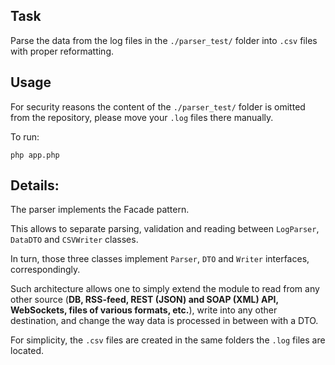 ## Task

Parse the data from the log files in the ```./parser_test/``` folder into ```.csv``` files with proper reformatting.

## Usage

For security reasons the content of the ```./parser_test/``` folder is omitted from the repository, please move your ```.log``` files there manually.

To run:

```php app.php```

## Details:

The parser implements the Facade pattern.

This allows to separate parsing, validation and reading between ```LogParser```, ```DataDTO``` and ```CSVWriter``` classes.

In turn, those three classes implement ```Parser```, ```DTO``` and ```Writer``` interfaces, correspondingly.

Such architecture allows one to simply extend the module to read from any other source (**DB, RSS-feed, REST (JSON) and SOAP (XML) API, WebSockets, files of various formats, etc.**), write into any other destination, and change the way data is processed in between with a DTO.


For simplicity, the ```.csv``` files are created in the same folders the ```.log``` files are located.